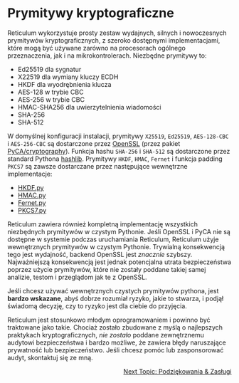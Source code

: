 # Prymitywy kryptograficzne
Reticulum wykorzystuje prosty zestaw wydajnych, silnych i nowoczesnych prymitywów kryptograficznych, z szeroko dostępnymi implementacjami, które mogą być używane zarówno na procesorach ogólnego przeznaczenia, jak i na mikrokontrolerach. Niezbędne prymitywy to:

- Ed25519 dla sygnatur
- X22519 dla wymiany kluczy ECDH
- HKDF dla wyodrębnienia klucza
- AES-128 w trybie CBC
- AES-256 w trybie CBC
- HMAC-SHA256 dla uwierzytelnienia wiadomości
- SHA-256
- SHA-512

W domyślnej konfiguracji instalacji, prymitywy `X25519`, `Ed25519`, `AES-128-CBC` i `AES-256-CBC` są dostarczone przez [OpenSSL](https://www.openssl.org/) (przez pakiet [PyCA/cryptography](https://github.com/pyca/cryptography)). Funkcja hashu `SHA-256` i `SHA-512` są dostarczone przez standard Pythona [hashlib](https://docs.python.org/3/library/hashlib.html). Prymitywy `HKDF`, `HMAC`, `Fernet` i funkcja padding `PKCS7` są zawsze dostarczane przez następujące wewnętrzne implementacje:

- [HKDF.py](https://github.com/markqvist/Reticulum/blob/master/RNS/Cryptography/HKDF.py)
- [HMAC.py](https://github.com/markqvist/Reticulum/blob/master/RNS/Cryptography/HMAC.py)
- [Fernet.py](https://github.com/markqvist/Reticulum/blob/master/RNS/Cryptography/Fernet.py)
- [PKCS7.py](https://github.com/markqvist/Reticulum/blob/master/RNS/Cryptography/PKCS7.py)


Reticulum zawiera również kompletną implementację wszystkich niezbędnych prymitywów w czystym Pythonie. Jeśli OpenSSL i PyCA nie są dostępne w systemie podczas uruchamiania Reticulum, Reticulum użyje wewnętrznych prymitywów w czystym Pythonie. Trywialną konsekwencją tego jest wydajność, backend OpenSSL jest *znacznie* szybszy. Najważniejszą konsekwencją jest jednak potencjalna utrata bezpieczeństwa poprzez użycie prymitywów, które nie zostały poddane takiej samej analizie, testom i przeglądom jak te z OpenSSL.

Jeśli chcesz używać wewnętrznych czystych prymitywów pythona, jest **bardzo wskazane**, abyś dobrze rozumiał ryzyko, jakie to stwarza, i podjął świadomą decyzję, czy to ryzyko jest dla ciebie do przyjęcia.

Reticulum jest stosunkowo młodym oprogramowaniem i powinno być traktowane jako takie. Chociaż zostało zbudowane z myślą o najlepszych praktykach kryptograficznych, _nie zostało_ poddane zewnętrznemu audytowi bezpieczeństwa i bardzo możliwe, że zawiera błędy naruszające prywatność lub bezpieczeństwo. Jeśli chcesz pomóc lub zasponsorować audyt, skontaktuj się ze mną.

<p align="right"><a href="credits_pl.html">Next Topic: Podziękowania & Zasługi</a></p>

